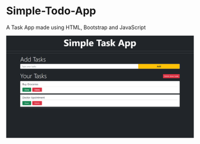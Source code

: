 # Simple-Todo-App
A Task App made using HTML, Bootstrap and JavaScript

![website](https://raw.githubusercontent.com/abhishake21/Project-images/main/site%20img.png)
